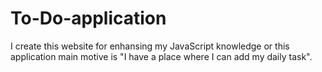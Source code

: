 # To-Do-application
I create this website for enhansing my JavaScript knowledge or this application main motive is "I have a place where I can add my daily task".
